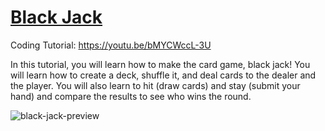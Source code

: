 # [Black Jack](https://youtu.be/bMYCWccL-3U)
Coding Tutorial: https://youtu.be/bMYCWccL-3U

In this tutorial, you will learn how to make the card game, black jack! You will learn how to create a deck, shuffle it, and deal cards to the dealer and the player. You will also learn to hit (draw cards) and stay (submit your hand) and compare the results to see who wins the round.

![black-jack-preview](https://user-images.githubusercontent.com/78777681/163043266-b2232ed5-23e6-4550-9ed1-809c68ffa96b.png)
